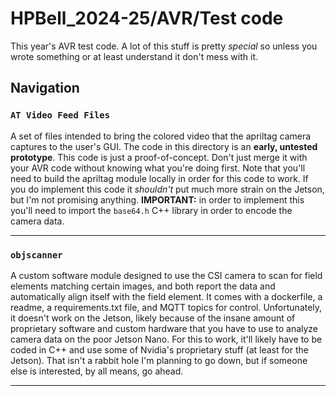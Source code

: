 # HPBell_2024-25/AVR/Test code
This year's AVR test code. A lot of this stuff is pretty *special* so unless you wrote something or at least understand it don't mess with it.
## Navigation
### `AT Video Feed Files`
A set of files intended to bring the colored video that the apriltag camera captures to the user's GUI. The code in this directory is an **early, untested prototype**. This code is just a proof-of-concept. Don't just merge it with your AVR code without knowing what you're doing first. Note that you'll need to build the apriltag module locally in order for this code to work. If you do implement this code it *shouldn't* put much more strain on the Jetson, but I'm not promising anything. **IMPORTANT:** in order to implement this you'll need to import the `base64.h` C++ library in order to encode the camera data.
***
### `objscanner`
A custom software module designed to use the CSI camera to scan for field elements matching certain images, and both report the data and automatically align itself with the field element. It comes with a dockerfile, a readme, a requirements.txt file, and MQTT topics for control. Unfortunately, it doesn't work on the Jetson, likely because of the insane amount of proprietary software and custom hardware that you have to use to analyze camera data on the poor Jetson Nano. For this to work, it'll likely have to be coded in C++ and use some of Nvidia's proprietary stuff (at least for the Jetson). That isn't a rabbit hole I'm planning to go down, but if someone else is interested, by all means, go ahead.
***
